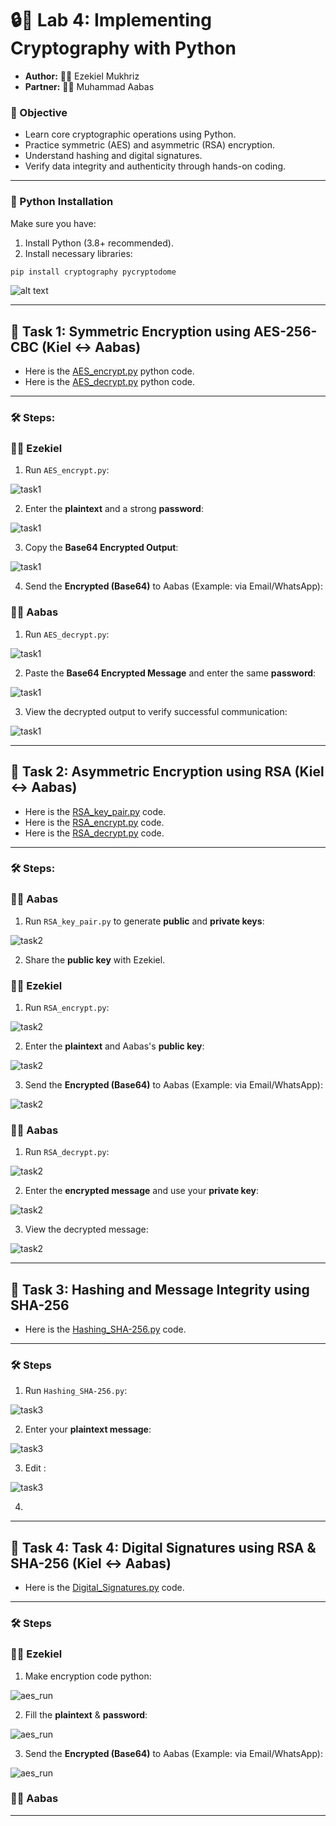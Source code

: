 # 🔒🐍 Lab 4: Implementing Cryptography with Python 

- **Author:** 👦🏽 Ezekiel Mukhriz
- **Partner:** 👦🏾 Muhammad Aabas 

### 📌 Objective
- Learn core cryptographic operations using Python.
- Practice symmetric (AES) and asymmetric (RSA) encryption.
- Understand hashing and digital signatures.
- Verify data integrity and authenticity through hands-on coding.

---

### 🐍 Python Installation
Make sure you have:
1. Install Python (3.8+ recommended).
2. Install necessary libraries:
```bash
pip install cryptography pycryptodome
```

![alt text](<Screenshots/python_installation.png>)

---

## 🔹 Task 1: Symmetric Encryption using AES-256-CBC (Kiel ↔ Aabas)

- Here is the [AES_encrypt.py](Python_Source/AES_encrypt.py) python code.
- Here is the [AES_decrypt.py](Python_Source/AES_decrypt.py) python code.

---

### 🛠️ Steps:

### 👦🏽 Ezekiel 

1. Run `AES_encrypt.py`:

![task1](Screenshots/task1_code1.png) 

2. Enter the **plaintext** and a strong **password**:

![task1](Screenshots/task1_encrypt1.png) 

3. Copy the **Base64 Encrypted Output**:

![task1](Screenshots/task1_encrypt2.png) 

4. Send the **Encrypted (Base64)** to Aabas (Example: via Email/WhatsApp):

### 👦🏾 Aabas 

1. Run `AES_decrypt.py`:

![task1](Screenshots/task1_code2.png) 

2. Paste the **Base64 Encrypted Message** and enter the same **password**:

![task1](Screenshots/task1_decrypt1.png)

3. View the decrypted output to verify successful communication:

![task1](Screenshots/task1_decrypt2.png) 

---

## 🔹 Task 2: Asymmetric Encryption using RSA (Kiel ↔ Aabas)

- Here is the [RSA_key_pair.py](Python_Source/RSA_key_pair.py) code.
- Here is the [RSA_encrypt.py](Python_Source/RSA_encrypt.py) code.
- Here is the [RSA_decrypt.py](Python_Source/RSA_decrypt.py) code.

---

### 🛠️ Steps:

### 👦🏾 Aabas 

1. Run `RSA_key_pair.py` to generate **public** and **private keys**:

![task2](Screenshots/task2_code1.png) 

2. Share the **public key** with Ezekiel.

### 👦🏽 Ezekiel 

1. Run `RSA_encrypt.py`:

![task2](Screenshots/task2_code2.png) 

2. Enter the **plaintext** and Aabas's **public key**:

![task2](Screenshots/task2_encrypt1.png) 

3. Send the **Encrypted (Base64)** to Aabas (Example: via Email/WhatsApp):

![task2](Screenshots/task2_encrypt2.png) 

### 👦🏾 Aabas 

1. Run `RSA_decrypt.py`:

![task2](Screenshots/task2_code3.png) 

2. Enter the **encrypted message** and use your **private key**:

![task2](Screenshots/task2_decrypt1.png) 

3. View the decrypted message:

![task2](Screenshots/task2_decrypt2.png) 

---

## 🔹 Task 3: Hashing and Message Integrity using SHA-256

- Here is the [Hashing_SHA-256.py](Python_Source/Hashing_SHA-256.py) code.

---

### 🛠️ Steps

1. Run `Hashing_SHA-256.py`:

![task3](Screenshots/task3_code.png) 

2. Enter your **plaintext message**:

![task3](Screenshots/task3_hash1.png)

3. Edit :

![task3](Screenshots/task3_hash2.png)

4. 



---

## 🔹 Task 4: Task 4: Digital Signatures using RSA & SHA-256 (Kiel ↔ Aabas)

- Here is the [Digital_Signatures.py](Python_Source/Digital_Signatures.py) code.

---

### 🛠️ Steps

### 👦🏽 Ezekiel 

1. Make encryption code python:

![aes_run](Screenshots/task4_ds_valid.png) 

2. Fill the **plaintext** & **password**:

![aes_run](Screenshots/task4_ds_invalid.png)  

3. Send the **Encrypted (Base64)** to Aabas (Example: via Email/WhatsApp):

![aes_run](Screenshots/task4_encrypt.png)

### 👦🏾 Aabas 



---

